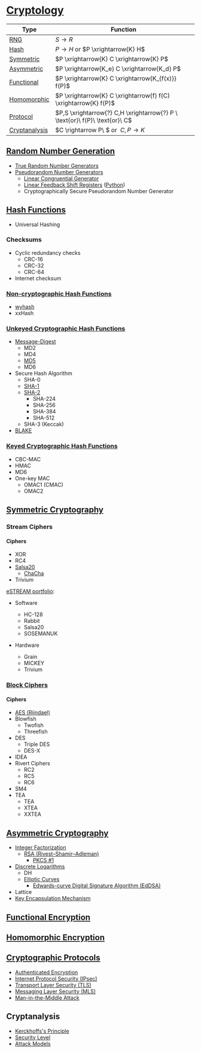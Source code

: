 # [Cryptology](Cryptology.md)
Type | Function
--- | ---
[RNG](#random-number-generation) | $S \rightarrow R$
[Hash](#hash-functions) | $P \rightarrow H$ or $P \xrightarrow{K} H$
[Symmetric](#symmetric-cryptography) | $P \xrightarrow{K} C \xrightarrow{K} P$
[Asymmetric](#asymmetric-cryptography) | $P \xrightarrow{K_e} C \xrightarrow{K_d} P$
[Functional](#functional-encryption) | $P \xrightarrow{K} C \xrightarrow{K_{f(x)}} f(P)$
[Homomorphic](#homomorphic-encryption) | $P \xrightarrow{K} C \xrightarrow{f} f(C) \xrightarrow{K} f(P)$
[Protocol](#cryptographic-protocols) | $P,S \xrightarrow{?} C,H \xrightarrow{?} P \ \text{or}\  f(P)\ \text{or}\ C$
[Cryptanalysis](#cryptanalysis) | $C \rightarrow P\ $ or $\ C,P \rightarrow K$

## [Random Number Generation](Random/README.md)
- [True Random Number Generators](Random/True/README.md)
- [Pseudorandom Number Generators](Random/Pseudo/README.md)
  - [Linear Congruential Generator](Random/Pseudo/Linear%20Congruential%20Generator.md)
  - [Linear Feedback Shift Registers](Random/Pseudo/Linear%20Feedback%20Shift%20Registers.md) ([Python](Random/Pseudo/Linear%20Feedback%20Shift%20Registers.ipynb))
  - Cryptographically Secure Pseudorandom Number Generator

## [Hash Functions](Hash/README.md)
- Universal Hashing

### Checksums
- Cyclic redundancy checks
  - CRC-16
  - CRC-32
  - CRC-64
- Internet checksum

### [Non-cryptographic Hash Functions](Hash/Non-crypto/README.md)
- [wyhash](Hash/Non-crypto/wyhash.md)
- xxHash

### [Unkeyed Cryptographic Hash Functions](Hash/Crypto/README.md)
- [Message-Digest](Hash/Crypto/Message-Digest/README.md)
  - MD2
  - MD4
  - [MD5](Hash/Crypto/Message-Digest/MD5.md)
  - MD6
- Secure Hash Algorithm
  - SHA-0
  - [SHA-1](Hash/Crypto/Secure/SHA-1.md)
  - [SHA-2](Hash/Crypto/Secure/SHA-2.md)
    - SHA-224
    - SHA-256
    - SHA-384
    - SHA-512
  - SHA-3 (Keccak)
- [BLAKE](Hash/Crypto/BLAKE.md)

### [Keyed Cryptographic Hash Functions](Hash/Keyed/README.md)
- CBC-MAC
- HMAC
- MD6
- One-key MAC
  - OMAC1 (CMAC)
  - OMAC2

## [Symmetric Cryptography](Symmetric/README.md)
### Stream Ciphers
#### Ciphers
- XOR
- RC4
- [Salsa20](Symmetric/Stream/Salsa20/README.md)
  - [ChaCha](Symmetric/Stream/Salsa20/ChaCha/README.md)
- Trivium

[eSTREAM portfolio](https://en.wikipedia.org/wiki/ESTREAM#eSTREAM_portfolio):
- Software
  - HC-128
  - Rabbit
  - Salsa20
  - SOSEMANUK
  
- Hardware
  - Grain
  - MICKEY
  - Trivium

### [Block Ciphers](Symmetric/Block/README.md)
#### Ciphers
- [AES (Rijndael)](Symmetric/Block/AES/README.md)
- Blowfish
  - Twofish
  - Threefish
- DES
  - Triple DES
  - DES-X
- IDEA
- Rivert Ciphers
  - RC2
  - RC5
  - RC6
- SM4
- TEA
  - TEA
  - XTEA
  - XXTEA

## [Asymmetric Cryptography](Asymmetric/README.md)
- [Integer Factorization](Asymmetric/Factorization/README.md)
  - [RSA (Rivest–Shamir–Adleman)](Asymmetric/Factorization/RSA/README.md)
    - [PKCS #1](<Asymmetric/Factorization/RSA/PKCS #1.md>)
- [Discrete Logarithms](Asymmetric/Logarithms/README.md)
  - DH
  - [Elliptic Curves](<Asymmetric/Logarithms/Elliptic Curves/README.md>)
    - [Edwards-curve Digital Signature Algorithm (EdDSA)](<Asymmetric/Logarithms/Elliptic Curves/Edwards/README.md>)
- Lattice
- [Key Encapsulation Mechanism](Asymmetric/KEM.md)

## [Functional Encryption](Functional/README.md)

## [Homomorphic Encryption](Homomorphic/README.md)

## [Cryptographic Protocols](Protocols/README.md)
- [Authenticated Encryption](Protocols/Authenticated/README.md)
- [Internet Protocol Security (IPsec)](Protocols/IP/README.md)
- [Transport Layer Security (TLS)](Protocols/Transport/README.md)
- [Messaging Layer Security (MLS)](Protocols/Messaging/README.md)
- [Man-in-the-Middle Attack](Protocols/MITM.md)

## Cryptanalysis
- [Kerckhoffs's Principle](Cryptanalysis/Kerckhoffs.md)
- [Security Level](Cryptanalysis/Levels.md)
- [Attack Models](Cryptanalysis/Attack%20Models.md)